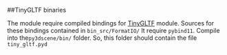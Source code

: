 ##TinyGLTF binaries

The module require compiled bindings for [TinyGLTF](https://github.com/syoyo/tinygltf) module. Sources for these bindings contained in ```bin_src/FormatIO/``` It require ```pybind11```. Compile into the```py3dscene/bin/``` folder. So, this folder should contain the file ```tiny_gltf.pyd```
